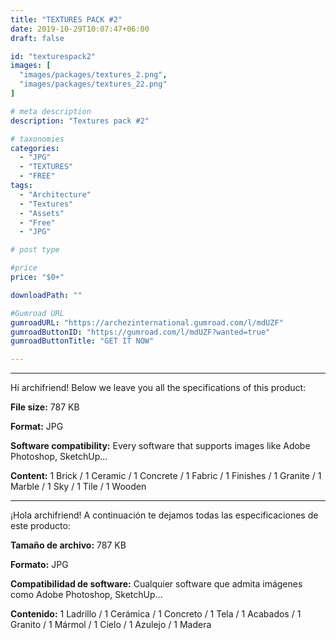 ```yaml
---
title: "TEXTURES PACK #2"
date: 2019-10-29T10:07:47+06:00
draft: false

id: "texturespack2"
images: [
  "images/packages/textures_2.png",
  "images/packages/textures_22.png"
]

# meta description
description: "Textures pack #2"

# taxonomies
categories:
  - "JPG"
  - "TEXTURES"
  - "FREE"
tags:
  - "Architecture"
  - "Textures"
  - "Assets"
  - "Free"
  - "JPG"

# post type

#price
price: "$0+"

downloadPath: ""

#Gumroad URL
gumroadURL: "https://archezinternational.gumroad.com/l/mdUZF"
gumroadButtonID: "https://gumroad.com/l/mdUZF?wanted=true"
gumroadButtonTitle: "GET IT NOW"

---
```


___

Hi archifriend! Below we leave you all the specifications of this product:

**File size:** 787 KB

**Format:** JPG

**Software compatibility:** Every software that supports images like Adobe Photoshop, SketchUp...

**Content:** 1 Brick / 1 Ceramic / 1 Concrete / 1 Fabric / 1 Finishes / 1 Granite / 1 Marble / 1 Sky / 1 Tile / 1 Wooden

_____

¡Hola archifriend! A continuación te dejamos todas las especificaciones de este producto:

**Tamaño de archivo:** 787 KB

**Formato:** JPG

**Compatibilidad de software:** Cualquier software que admita imágenes como Adobe Photoshop, SketchUp...

**Contenido:** 1 Ladrillo / 1 Cerámica / 1 Concreto / 1 Tela / 1 Acabados / 1 Granito / 1 Mármol / 1 Cielo / 1 Azulejo / 1 Madera
